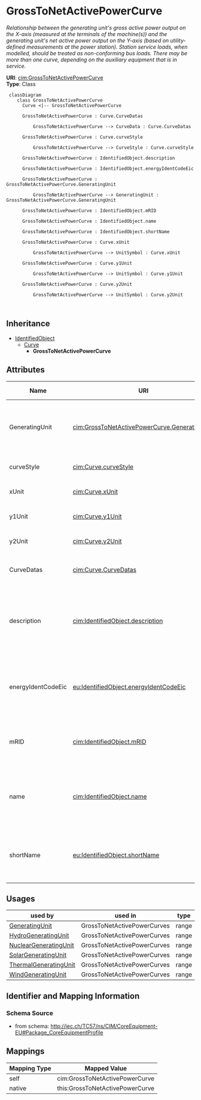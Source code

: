 # GrossToNetActivePowerCurve


_Relationship between the generating unit's gross active power output on the X-axis (measured at the terminals of the machine(s)) and the generating unit's net active power output on the Y-axis (based on utility-defined measurements at the power station). Station service loads, when modelled, should be treated as non-conforming bus loads. There may be more than one curve, depending on the auxiliary equipment that is in service._





**URI**: [cim:GrossToNetActivePowerCurve](http://iec.ch/TC57/CIM100#GrossToNetActivePowerCurve)<br />
**Type**: Class




```mermaid
 classDiagram
    class GrossToNetActivePowerCurve
      Curve <|-- GrossToNetActivePowerCurve
      
      GrossToNetActivePowerCurve : Curve.CurveDatas
        
          GrossToNetActivePowerCurve --> CurveData : Curve.CurveDatas
        
      GrossToNetActivePowerCurve : Curve.curveStyle
        
          GrossToNetActivePowerCurve --> CurveStyle : Curve.curveStyle
        
      GrossToNetActivePowerCurve : IdentifiedObject.description
        
      GrossToNetActivePowerCurve : IdentifiedObject.energyIdentCodeEic
        
      GrossToNetActivePowerCurve : GrossToNetActivePowerCurve.GeneratingUnit
        
          GrossToNetActivePowerCurve --> GeneratingUnit : GrossToNetActivePowerCurve.GeneratingUnit
        
      GrossToNetActivePowerCurve : IdentifiedObject.mRID
        
      GrossToNetActivePowerCurve : IdentifiedObject.name
        
      GrossToNetActivePowerCurve : IdentifiedObject.shortName
        
      GrossToNetActivePowerCurve : Curve.xUnit
        
          GrossToNetActivePowerCurve --> UnitSymbol : Curve.xUnit
        
      GrossToNetActivePowerCurve : Curve.y1Unit
        
          GrossToNetActivePowerCurve --> UnitSymbol : Curve.y1Unit
        
      GrossToNetActivePowerCurve : Curve.y2Unit
        
          GrossToNetActivePowerCurve --> UnitSymbol : Curve.y2Unit
        
      
```





## Inheritance
* [IdentifiedObject](IdentifiedObject.md)
    * [Curve](Curve.md)
        * **GrossToNetActivePowerCurve**



## Attributes


| Name | URI | Cardinality and Range | Description | Inheritance |
| ---  | --- | --- | --- | --- |
| GeneratingUnit | [cim:GrossToNetActivePowerCurve.GeneratingUnit](http://iec.ch/TC57/CIM100#GrossToNetActivePowerCurve.GeneratingUnit) | 1..1 <br />  [GeneratingUnit](GeneratingUnit.md)  | A generating unit may have a gross active power to net active power curve, de... | direct |
| curveStyle | [cim:Curve.curveStyle](http://iec.ch/TC57/CIM100#Curve.curveStyle) | 1..1 <br />  [CurveStyle](CurveStyle.md)  | The style or shape of the curve | [Curve](Curve.md) |
| xUnit | [cim:Curve.xUnit](http://iec.ch/TC57/CIM100#Curve.xUnit) | 1..1 <br />  [UnitSymbol](UnitSymbol.md)  | The X-axis units of measure | [Curve](Curve.md) |
| y1Unit | [cim:Curve.y1Unit](http://iec.ch/TC57/CIM100#Curve.y1Unit) | 1..1 <br />  [UnitSymbol](UnitSymbol.md)  | The Y1-axis units of measure | [Curve](Curve.md) |
| y2Unit | [cim:Curve.y2Unit](http://iec.ch/TC57/CIM100#Curve.y2Unit) | 0..1 <br />  [UnitSymbol](UnitSymbol.md)  | The Y2-axis units of measure | [Curve](Curve.md) |
| CurveDatas | [cim:Curve.CurveDatas](http://iec.ch/TC57/CIM100#Curve.CurveDatas) | 1..* <br />  [CurveData](CurveData.md)  | The point data values that define this curve | [Curve](Curve.md) |
| description | [cim:IdentifiedObject.description](http://iec.ch/TC57/CIM100#IdentifiedObject.description) | 0..1 <br />  string  | The description is a free human readable text describing or naming the object | [IdentifiedObject](IdentifiedObject.md) |
| energyIdentCodeEic | [eu:IdentifiedObject.energyIdentCodeEic](http://iec.ch/TC57/CIM100-European#IdentifiedObject.energyIdentCodeEic) | 0..1 <br />  string  | The attribute is used for an exchange of the EIC code (Energy identification ... | [IdentifiedObject](IdentifiedObject.md) |
| mRID | [cim:IdentifiedObject.mRID](http://iec.ch/TC57/CIM100#IdentifiedObject.mRID) | 1..1 <br />  string  | Master resource identifier issued by a model authority | [IdentifiedObject](IdentifiedObject.md) |
| name | [cim:IdentifiedObject.name](http://iec.ch/TC57/CIM100#IdentifiedObject.name) | 1..1 <br />  string  | The name is any free human readable and possibly non unique text naming the o... | [IdentifiedObject](IdentifiedObject.md) |
| shortName | [eu:IdentifiedObject.shortName](http://iec.ch/TC57/CIM100-European#IdentifiedObject.shortName) | 0..1 <br />  string  | The attribute is used for an exchange of a human readable short name with len... | [IdentifiedObject](IdentifiedObject.md) |





## Usages

| used by | used in | type | used |
| ---  | --- | --- | --- |
| [GeneratingUnit](GeneratingUnit.md) | GrossToNetActivePowerCurves | range | [GrossToNetActivePowerCurve](GrossToNetActivePowerCurve.md) |
| [HydroGeneratingUnit](HydroGeneratingUnit.md) | GrossToNetActivePowerCurves | range | [GrossToNetActivePowerCurve](GrossToNetActivePowerCurve.md) |
| [NuclearGeneratingUnit](NuclearGeneratingUnit.md) | GrossToNetActivePowerCurves | range | [GrossToNetActivePowerCurve](GrossToNetActivePowerCurve.md) |
| [SolarGeneratingUnit](SolarGeneratingUnit.md) | GrossToNetActivePowerCurves | range | [GrossToNetActivePowerCurve](GrossToNetActivePowerCurve.md) |
| [ThermalGeneratingUnit](ThermalGeneratingUnit.md) | GrossToNetActivePowerCurves | range | [GrossToNetActivePowerCurve](GrossToNetActivePowerCurve.md) |
| [WindGeneratingUnit](WindGeneratingUnit.md) | GrossToNetActivePowerCurves | range | [GrossToNetActivePowerCurve](GrossToNetActivePowerCurve.md) |






## Identifier and Mapping Information







### Schema Source


* from schema: http://iec.ch/TC57/ns/CIM/CoreEquipment-EU#Package_CoreEquipmentProfile





## Mappings

| Mapping Type | Mapped Value |
| ---  | ---  |
| self | cim:GrossToNetActivePowerCurve |
| native | this:GrossToNetActivePowerCurve |




